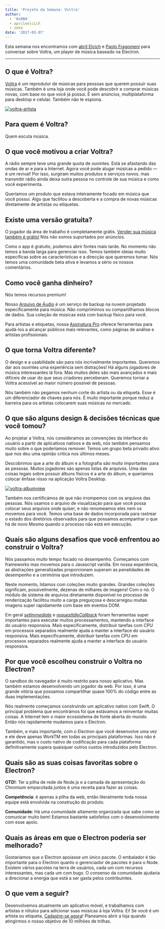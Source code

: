 ```yaml
---
title: 'Projeto da Semana: Voltra'
author:
  - '0x00A'
  - aprileelcich
  - zeke
date: '2017-03-07'
---
```


Esta semana nos encontramos com [abril Elcich](https://twitter.com/aprileelcich) e [Paolo Fragomeni](https://twitter.com/0x00A) para conversar sobre Voltra, um player de música baseado na Electron.

---

## O que é Voltra?

[Voltra](https://voltra.co/) é um reprodutor de músicas para pessoas que querem possuir suas músicas. Também é uma loja onde você pode descobrir e comprar músicas novas, com base no que você já possui. É sem anúncios, multiplataforma para desktop e celular. Também não te espiona.

[![voltra-artista](https://cloud.githubusercontent.com/assets/2289/23670061/4db0323c-031b-11e7-81fd-128e714e911c.jpg)](https://voltra.co/)

## Para quem é Voltra?

Quem escuta música.

## O que você motivou a criar Voltra?

A rádio sempre teve uma grande quota de ouvintes. Está se afastando das ondas de ar e para a Internet. Agora você pode alugar músicas a pedido — é um revival! Por isso, surgiram muitos produtos e serviços novos. mas transmitir rádio ainda deixa outra pessoa no controle de sua música e como você experimenta.

Queríamos um produto que estava inteiramente focado em música que você possui. Algo que facilitou a descoberta e a compra de novas músicas diretamente de artistas ou etiquetas.

## Existe uma versão gratuita?

O jogador da área de trabalho é completamente grátis. [Vender sua música também é grátis!](https://voltra.co/artists) Nós não somos suportados por anúncios.

Como o app é gratuito, podemos abrir fontes mais tarde. No momento não temos a banda larga para gerenciar isso. Temos também ideias muito específicas sobre as características e a direcção que queremos tomar. Nós temos uma comunidade beta ativa e levamos a sério os nossos comentários.

## Como você ganha dinheiro?

Nós temos recursos premium!

Nosso [Arquivo de Áudio](https://voltra.co/premium/) é um serviço de backup na nuvem projetado especificamente para música. Não comprimimos ou compartilhamos blocos de dados. Sua coleção de músicas está com backup físico para você.

Para artistas e etiquetas, nossa [Assinatura Pro](https://voltra.co/artists/pro) oferece ferramentas para ajudá-los a alcançar públicos mais relevantes, como páginas de análise e artistas profissionais.

## O que torna Voltra diferente?

O design e a usabilidade são para nós incrivelmente importantes. Queremos dar aos ouvintes uma experiência sem distrações! Há alguns jogadores de música interessantes lá fora. Mas muitos deles são mais avançados e mais difíceis de usar do que seus criadores perceberam. Queremos tornar a Voltra acessível ao maior número possível de pessoas.

Nós também não pegamos nenhum corte do artista ou da etiqueta. Esse é um diferenciador de chaves para nós. É muito importante porque reduz a barreira para os artistas colocarem suas músicas no mercado.

## O que são alguns design & decisões técnicas que você tomou?

Ao projetar a Voltra, nós consideramos as convenções da interface do usuário a partir de aplicativos nativos e da web, nós também pensamos muito sobre o que poderíamos remover. Temos um grupo beta privado ativo que nos deu uma opinião crítica nos últimos meses.

Descobrimos que a arte do álbum e a fotografia são muito importantes para as pessoas. Muitos jogadores são apenas listas de arquivos. Uma das coisas legais sobre possuir álbuns físicos é a arte do álbum, e queríamos colocar ênfase nisso na aplicação Voltra Desktop.

[![voltra-albumview](https://cloud.githubusercontent.com/assets/2289/23670056/4b0c18d4-031b-11e7-89e1-539e927a380d.jpg)](https://voltra.co/)

Também nos certificámos de que não irrompemos com os arquivos das pessoas. Nós usamos o arquivo de visualização para que você possa colocar seus arquivos onde quiser, e não renomeamos eles nem os movemos para você. Temos uma base de dados incorporada para rastrear o estado dos diretórios observados para que possamos acompanhar o que há de novo Mesmo quando o processo não está em execução.

## Quais são alguns desafios que você enfrentou ao construir o Voltra?

Nós passamos muito tempo focado no desempenho. Começamos com frameworks mas movemos para o Javascript vanilla. Em nossa experiência, as abstrações generalizadas proporcionam superam as penalidades de desempenho e a cerimónia que introduzem.

Neste momento, lidamos com coleções muito grandes. Grandes coleções significam, possivelmente, dezenas de milhares de imagens! Com o nó. O módulo de sistema de arquivos diretamente disponível no processo de renderização facilitou muito a carga preguiçosa e descarregou muitas imagens super rapidamente com base em eventos DOM.

Em geral *[setImmediate](https://developer.mozilla.org/en-US/docs/Web/API/Window/setImmediate)* e *[requestIdleCallback](https://developer.mozilla.org/en-US/docs/Web/API/Window/requestIdleCallback)* foram ferramentas super importantes para executar muitos processamentos, mantendo a interface do usuário responsiva. Mais especificamente, distribuir tarefas com CPU em processos separados realmente ajuda a manter a interface do usuário responsiva. Mais especificamente, distribuir tarefas com CPU em processos separados realmente ajuda a manter a interface do usuário responsiva.

## Por que você escolheu construir o Voltra no Electron?

O sandbox do navegador é muito restrito para nosso aplicativo. Mas também estamos desenvolvendo um jogador da web. Por isso, é uma grande vitória que possamos compartilhar quase 100% do código entre as duas implementações.

Nós realmente começamos construindo um aplicativo nativo com Swift. O principal problema que encontrámos foi que estávamos a reinventar muitas coisas. A Internet tem o maior ecossistema de fonte aberta do mundo. Então nós rapidamente mudamos para o Electron.

Também, e mais importante, com o Electron que você desenvolve uma vez e ele deve apenas WorkTM em todas as principais plataformas. Isso não é garantido, mas o custo nativo de codificação para cada plataforma definitivamente supera quaisquer outros custos introduzidos pelo Electron.

## Quais são as suas coisas favoritas sobre o Electron?

**GTD!**: Ter a pilha de rede de Node.js e a camada de apresentação do Chromium empacotada juntos é uma receita para fazer as coisas.

**Competência**: é apenas a pilha da web, então literalmente toda nossa equipe está envolvida na construção do produto.

**Comunidade**: Há uma comunidade altamente organizada que sabe como se comunicar muito bem! Estamos bastante satisfeitos com o desenvolvimento com esse apoio.

## Quais as áreas em que o Electron poderia ser melhorado?

Gostaríamos que o Electron apoiasse um único pacote. O embalador é tão importante para o Electron quanto o gerenciador de pacotes é para o Node. Existem vários pacotes na terra de usuários, cada um com recursos interessantes, mas cada um com bugs. O consenso da comunidade ajudaria a direcionar a energia que está a ser gasta pelos contribuintes.

## O que vem a seguir?

Desenvolvemos atualmente um aplicativo móvel, e trabalhamos com artistas e rótulos para adicionar suas músicas à loja Voltra. Ei! Se você é um artista ou etiqueta, [Cadastre-se agora](https://admin.voltra.co/signup)! Planeamos abrir a loja quando atingirmos o nosso objetivo de 10 milhões de trilhas.

